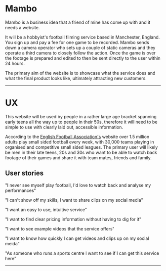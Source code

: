 # Mambo

Mambo is a business idea that a friend of mine has come up with and it needs a website.

It will be a hobbyist's football filming service based in Manchester, England. You sign up and pay a fee for one game to be recorded. Mambo sends down a camera operator who sets up a couple of static cameras and they operate a third camera to closely follow the action. Once the game is over the footage is prepared and edited to then be sent directly to the user within 24 hours.

The primary aim of the website is to showcase what the service does and what the final product looks like, ultimately attracting new customers.

---

# UX

This website will be used by people in a rather large age bracket spanning early teens all the way up to people in their 50s, therefore it will need to be simple to use with clearly laid out, accessible information.

According to the [English Football Association's](http://www.thefa.com/get-involved/player/5-a-side-and-futsal) website over 1.5 million adults play small sided football every week, with 30,000 teams playing in organised and competitive small sided leagues. The primary user will likely be men in their late teens, 20s and 30s who want to be able to watch back footage of their games and share it with team mates, friends and family.

## User stories

"I never see myself play football, I'd love to watch back and analyse my performances"

"I can't show off my skills, I want to share clips on my social media"

"I want an easy to use, intuitive service"

"I want to find clear pricing information without having to dig for it"

"I want to see example videos that the service offers"

"I want to know how quickly I can get videos and clips up on my social meida"

"As someone who runs a sports centre I want to see if I can get this service here"

---
